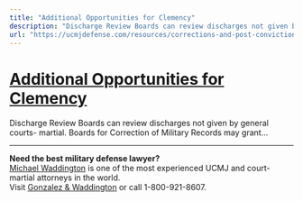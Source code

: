 ```yaml
---
title: "Additional Opportunities for Clemency"
description: "Discharge Review Boards can review discharges not given by general courts- martial. Boards for Correction of Military Records may grant..."
url: "https://ucmjdefense.com/resources/corrections-and-post-conviction-consequences/clemency-parole/additional-opportunities-for-clemency.html"
---
```


# [Additional Opportunities for Clemency](https://ucmjdefense.com/resources/corrections-and-post-conviction-consequences/clemency-parole/additional-opportunities-for-clemency.html)

Discharge Review Boards can review discharges not given by general courts- martial. Boards for Correction of Military Records may grant...

---

**Need the best military defense lawyer?**  
[Michael Waddington](https://ucmjdefense.com/attorneys/michael-stewart-waddington-partner.html) is one of the most experienced UCMJ and court-martial attorneys in the world.  
Visit [Gonzalez & Waddington](https://ucmjdefense.com) or call 1-800-921-8607.
